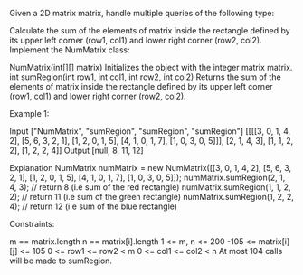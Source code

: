 Given a 2D matrix matrix, handle multiple queries of the following type:

Calculate the sum of the elements of matrix inside the rectangle defined by its upper left corner (row1, col1) and lower right corner (row2, col2).
Implement the NumMatrix class:

NumMatrix(int[][] matrix) Initializes the object with the integer matrix matrix.
int sumRegion(int row1, int col1, int row2, int col2) Returns the sum of the elements of matrix inside the rectangle defined by its upper left corner (row1, col1) and lower right corner (row2, col2).
 

Example 1:


Input
["NumMatrix", "sumRegion", "sumRegion", "sumRegion"]
[[[[3, 0, 1, 4, 2], [5, 6, 3, 2, 1], [1, 2, 0, 1, 5], [4, 1, 0, 1, 7], [1, 0, 3, 0, 5]]], [2, 1, 4, 3], [1, 1, 2, 2], [1, 2, 2, 4]]
Output
[null, 8, 11, 12]

Explanation
NumMatrix numMatrix = new NumMatrix([[3, 0, 1, 4, 2], [5, 6, 3, 2, 1], [1, 2, 0, 1, 5], [4, 1, 0, 1, 7], [1, 0, 3, 0, 5]]);
numMatrix.sumRegion(2, 1, 4, 3); // return 8 (i.e sum of the red rectangle)
numMatrix.sumRegion(1, 1, 2, 2); // return 11 (i.e sum of the green rectangle)
numMatrix.sumRegion(1, 2, 2, 4); // return 12 (i.e sum of the blue rectangle)
 

Constraints:

m == matrix.length
n == matrix[i].length
1 <= m, n <= 200
-105 <= matrix[i][j] <= 105
0 <= row1 <= row2 < m
0 <= col1 <= col2 < n
At most 104 calls will be made to sumRegion.